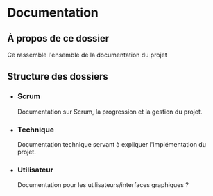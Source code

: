 # Documentation

## À propos de ce dossier

Ce rassemble l'ensemble de la documentation du projet

## Structure des dossiers

- ### Scrum
  Documentation sur Scrum, la progression et la gestion du projet.

- ### Technique
  Documentation technique servant à expliquer l'implémentation du projet.

- ### Utilisateur
  Documentation pour les utilisateurs/interfaces graphiques ?